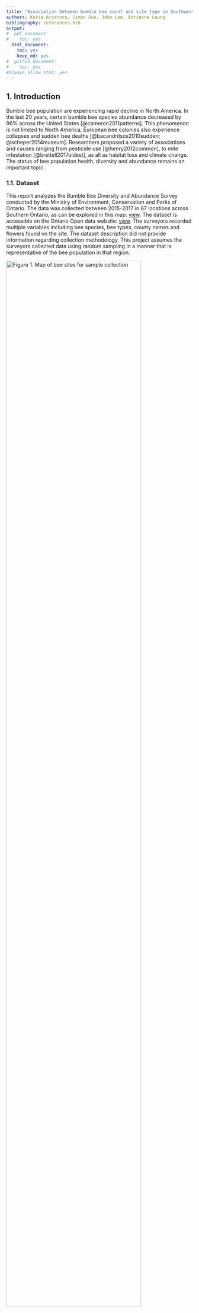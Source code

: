 ```yaml
---
title: "Association between bumble bee count and site type in Southwestern Ontario"
authors: Katia Aristova, Simon Guo, John Lee, Adrianne Leung
bibliography: references.bib
output:
#  pdf_document:
#    toc: yes
  html_document:
    toc: yes
    keep_md: yes
#  github_document:
#    toc: yes
#always_allow_html: yes
---
```






## 1. Introduction

Bumble bee population are experiencing rapid decline in North America. In the last 20 years, certain bumble bee species abundance decreased by 96% across the United States [@cameron2011patterns]. This phenomenon is not limited to North America, European bee colonies also experience collapses and sudden bee deaths [@bacandritsos2010sudden; @scheper2014museum]. Researchers proposed a variety of associations and causes ranging from pesticide use [@henry2012common], to mite infestation [@brettell2017oldest], as all as habitat loss and climate change. The status of bee population health, diversity and abundance remains an important topic.

### 1.1. Dataset

This report analyzes the Bumble Bee Diversity and Abundance Survey conducted by the Ministry of Environment, Conservation and Parks of Ontario. The data was collected between 2015-2017 in 67 locations across Southern Ontario, as can be explored in this map: [view](https://data.ontario.ca/dataset/bumble-bee-diversity-and-abundance-survey). The dataset is accessible on the Ontario Open data website: [view](https://data.ontario.ca/dataset/bumble-bee-diversity-and-abundance-survey). The surveyors recorded multiple variables including bee species, bee types, county names and flowers found on the site. The dataset description did not provide information regarding collection methodology. This project assumes the surveyors collected data using random sampling in a manner that is representative of the bee population in that region.

<div class="figure">
<img src="../src/figures/Bumblebee_survey_area.png" alt="Figure 1. Map of bee sites for sample collection" width="85%" />
<p class="caption">Figure 1. Map of bee sites for sample collection</p>
</div>

### 1.2. Research question

The analysis aims to determine the differences in bee counts between sites:

-   Agricultural
-   Natural
-   Semi-natural remnant

**Null hypothesis**: The bee count values are not different between all pairs of agricultural, natural and semi-natural remnant sites in Southern Ontario.  
**Alternative hypothesis**: The bee count values are different between all pairs of agricultural, natural and semi-natural remnant sites in Southern Ontario.

## 2. Exploratory data analysis

The following histogram shows the distributions of the bumble bee collected from different types of site. The distributions are highly right-skewed. The x axis of the following histogram was limited to 60 to show the shape of the distribution.

<div class="figure">
<img src="../src/figures/bee_df_hist.png" alt="Figure 2. The distribution of bee counts at each site type" width="80%" />
<p class="caption">Figure 2. The distribution of bee counts at each site type</p>
</div>

The following violin plot shows not only the distribution of the number of bees but also the mean and median. The mean is shown as white dots, while the median is shown as black dots. In order to include all the data points, log scale was applied to the x-axis of the plot.

<div class="figure">
<img src="../src/figures/bee_df_violin.png" alt="Figure 3. The distribution of bee counts with the mean and median" width="80%" />
<p class="caption">Figure 3. The distribution of bee counts with the mean and median</p>
</div>

The below figure shows the jitter plot for the number of bees collected at each site. The hypothesis testing would be required to find out whether the number of bees collected at each site is different from one another.

<div class="figure">
<img src="../src/figures/bee_df_jitter.png" alt="Figure 4. The distribution of the bees collected on different sites" width="100%" />
<p class="caption">Figure 4. The distribution of the bees collected on different sites</p>
</div>

The histograms and the violin plots show that the data is skewed to the right because most counts are zero. Even if the response variable was continuous (e.g. weight instead of count), using means would not be appropriate since the data is skewed.

Initially, the approach was to use grouped data by site id. This approached yielded more counts as the rows were summed. However, it was the wrong approach as each observation should be treated independently since they are independent and random observations.

The GPS coordinates were omitted the project is not looking at specific locations but the rather location types. Other features like species names were also omitted as this project aims to look at site types. If our group has a domain expert, it would be useful to also analyze species types and bee types. Without an expert it is impossible to interpret outcomes of more specific analysis since we do not know which species are more common or which bee types are more common.

**Data quality**

We assume the data was collected in a way that is unbiased and generalizable to the Southwestern Ontario region. The dataset was collected by the Ministry of Environment, Conservation and Parks of Ontario, so it is likely they used randomized sampling techniques.

All of the data was collected between May and August each year between 2015 and 2017. As a result, data collection controls for seasons (i.e. all site types are visited during same time periods, rather than having one site type visited in the fall and one in the summer).

## 3. Methodology

In this project, all possible relationships will be analyzed:

-   Agricultural vs natural
-   Agricultural vs semi-natural remnant
-   Natural vs semi-natural remnant

Poisson regression model and the zero-inflation model are two candidates for modeling the relationship between counts and site types.

Counts is a discrete variable making Anova and permutation tests using means or medians inappropriate to use. According to [@roback2021beyond], Poisson regression is a suitable model for this problem because it is typically used to model counts per unit of space or time. This is the case with the bee count survey. The parameter of interest is $\lambda_i$ which is the average number of bees per unit of space. The formula for this model is: $log(\lambda_i = \beta_0 + \beta_1x_i)$

[@roback2021beyond] describe the following assumptions:

><font size="2.5">1. Poisson Response: The response variable is a count per unit of time or space, described by a Poisson distribution.<br>
> 2.  Independence: The observations must be independent of one another. <br>
> 3.  Mean=Variance: By definition, the mean of a Poisson random variable must be equal to its variance. <br>
> 4.  Linearity: The log of the mean rate, $log(\lambda_i)$, must be a linear function of $x$.</font>

*Source: Direct quote from @roback2021beyond*

The four assumptions are assessed in our dataset and we conclude the below:

1.  The bee survey dataset satisfies the first assumption the number of bees is a count variable per unit of space (and time).  
2.  We do not know how the samples have been collected but it is very plausible they were collected independently.  
3.  We assume that the count of bees (in the population) has equal mean and variance.
4.  We assume that the average number of bees per unit of space and time has a linear relationship with the site type.

Given the limited knowledge about this dataset, we will proceed with the Poisson regression model.

Tools used for the analysis include R[@R], tidyverse[@tidyverse], knitr[@knitr].

**Sidenote:** The zero-inflation model is likely an even more suitable model for this dataset. However, it is more difficult to interpret and understand how to use it appropriately as our team does not have experience with this type of modelling. Zero-inflation model is used when a large number of counts is zero, which is the case in this dataset.

## 4. Results



To compare the differences in bee counts between site types, a significance level $\alpha$ $=$ 0.05 is used to evaluate the p-values of the Poisson regression test of the three pairs of baseline and response variables. We can see the results of the test in Table 2 below.

### 4.1 Evaluation of p-value

The p-values of the site type pairs Agricultural and Semi-natural remnant, as well as the pair Natural and Semi-natural remnant, which are 0 and 0.005 respectively as shown in the below Table 2. They are both smaller than 0.05. Therefore, we have evidence to reject the null hypothesis for only two pairs of site types, meaning that the bee count values are different between agricultural and semi-natural remnant, as well as natural and semi-natural remnant sites in Southern Ontario.

However, for the pair Agricultural and Natural, the p-value is 0.064, which is larger than 0.05. Therefore, we accept the null hypothesis that the bee count values are not different between agricultural and natural remnant sites in Southern Ontario.

### 4.2 Evaluation of coefficients

Since this is a log linear regression, the coefficients were converted (*e* to the power of estimated coefficient) and stored in the `coeff` column for easier interpretation.

The coefficients of site types also indicate that there is a difference between the two pairs of site types Agricultural and Semi-natural remnant. The mean count for Semi-natural remnant is 1.222 times higher than Agricultural. The same applies to the Natural and Semi-natural remnant pair, where Semi-natural mean count is 1.132 times higher.

However, the coefficient of the pair of site types Agricultural and Natural sites is 1.079, which shows that there is minor difference between the pair.

### 4.3 Conclusion

Both the p-values and coefficients lead to the same conclusion.

1.  We can only reject the null hypothesis for two pairs of site types Agricultural and Semi-natural remnant, as well as the pair Natural and Semi-natural remnant. We can conclude that it is statistically significant that the bee counts are different between site type pairs Agricultural and Semi-natural remnant, as well as the pair Natural and Semi-natural remnant in Southern Ontario.

2.  For the pair of site types Agricultural and Natural remnant, it is not statistically significant that the bee counts are different.

<table class="table" style="width: auto !important; ">
<caption>Table 1. Analysis results</caption>
 <thead>
  <tr>
   <th style="text-align:left;"> Site type pairs </th>
   <th style="text-align:right;"> Estimate </th>
   <th style="text-align:right;"> Standard error </th>
   <th style="text-align:right;"> Statistic </th>
   <th style="text-align:right;"> p-value (rounded) </th>
   <th style="text-align:right;"> Coefficient </th>
  </tr>
 </thead>
<tbody>
  <tr>
   <td style="text-align:left;"> Agricultural(ref) vs natural </td>
   <td style="text-align:right;"> 0.0759158 </td>
   <td style="text-align:right;"> 0.0409905 </td>
   <td style="text-align:right;"> 1.852033 </td>
   <td style="text-align:right;"> 0.064 </td>
   <td style="text-align:right;"> 1.079 </td>
  </tr>
  <tr>
   <td style="text-align:left;"> Agricultural(ref) vs semi-natural remnant </td>
   <td style="text-align:right;"> 0.2001459 </td>
   <td style="text-align:right;"> 0.0344886 </td>
   <td style="text-align:right;"> 5.803244 </td>
   <td style="text-align:right;"> 0.000 </td>
   <td style="text-align:right;"> 1.222 </td>
  </tr>
  <tr>
   <td style="text-align:left;"> Natural(ref) vs semi-natural remnant </td>
   <td style="text-align:right;"> 0.1242301 </td>
   <td style="text-align:right;"> 0.0438334 </td>
   <td style="text-align:right;"> 2.834140 </td>
   <td style="text-align:right;"> 0.005 </td>
   <td style="text-align:right;"> 1.132 </td>
  </tr>
</tbody>
</table>

## 5. Discussion

The study would benefit from further analysis of Semi-natural remnant type characteristics. Currently, the information is lacking in regards to what makes these sites more attractive to the bees. One explanation could be that the agricultural sites have mono-cultural crops that may or may not be attractive. Pesticide use could also be a factor. It is also unclear how "natural" the Natural site type is given the highly developed landscape of Southern Ontario. Human activities have disturbed and fragmented habitats. A Semi-natural site could potentially have more plant diversity if the plants are planted deliberately, for example.

### 5.1 Future directions

The zero-inflation analysis found that all counts are significantly different. However, we lack expertise to draw conclusion from this analysis because zeros are treated as a separate part of the test analysis using the `pscl` package function `zeroinfl`. It would be useful to come back to this problem and see if it can be reevaluated with a zero-inflation model. More information can be found in the Jupyter notebook file containing the literate code for this project (sections 4.3 and 5.3): [view](https://github.com/UBC-MDS/DSCI_522_Bee_Count_Comparison_Group_26/blob/main/src/literate_code/main_literal_code_analysis.ipynb).

## References
